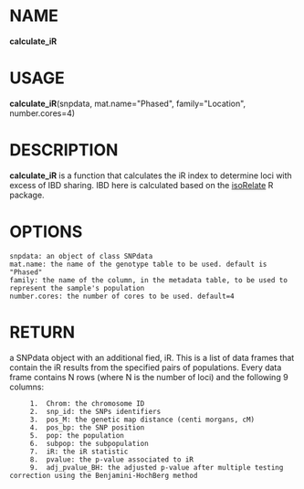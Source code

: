 # NAME

**calculate_iR**

# USAGE

**calculate_iR**(snpdata, mat.name="Phased", family="Location", number.cores=4)

# DESCRIPTION

**calculate_iR** is a function that calculates the iR index to determine loci with excess of IBD sharing. IBD here is calculated based on the [isoRelate](https://github.com/bahlolab/isoRelate) R package.

# OPTIONS
```
snpdata: an object of class SNPdata
mat.name: the name of the genotype table to be used. default is "Phased"
family: the name of the column, in the metadata table, to be used to represent the sample's population
number.cores: the number of cores to be used. default=4
```

# RETURN
a SNPdata object with an additional fied, iR. This is a list of data frames that contain the iR results from the specified pairs of populations. Every data frame contains N rows (where N is the number of loci) and the following 9 columns:
```
     1.  Chrom: the chromosome ID
     2.  snp_id: the SNPs identifiers
     3.  pos_M: the genetic map distance (centi morgans, cM)
     4.  pos_bp: the SNP position
     5.  pop: the population
     6.  subpop: the subpopulation
     7.  iR: the iR statistic
     8.  pvalue: the p-value associated to iR
     9.  adj_pvalue_BH: the adjusted p-value after multiple testing correction using the Benjamini-HochBerg method
     
```
